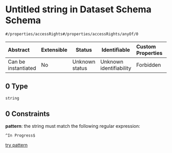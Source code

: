 # Untitled string in Dataset Schema Schema

```txt
#/properties/accessRights#/properties/accessRights/anyOf/0
```




| Abstract            | Extensible | Status         | Identifiable            | Custom Properties | Additional Properties | Access Restrictions | Defined In                                                                    |
| :------------------ | ---------- | -------------- | ----------------------- | :---------------- | --------------------- | ------------------- | ----------------------------------------------------------------------------- |
| Can be instantiated | No         | Unknown status | Unknown identifiability | Forbidden         | Allowed               | none                | [dataset.schema.json\*](../schema/dataset.schema.json "open original schema") |

## 0 Type

`string`

## 0 Constraints

**pattern**: the string must match the following regular expression: 

```regexp
^In Progress$
```

[try pattern](https://regexr.com/?expression=%5EIn%20Progress%24 "try regular expression with regexr.com")
